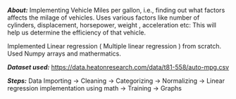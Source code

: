 ***About:***
Implementing Vehicle Miles per gallon, i.e., finding out what factors affects the milage of vehicles. Uses various factors like number of cylinders, displacement, horsepower, weight , acceleration etc: This will help us determine the efficiency of that vehicle.

Implemented Linear regression ( Multiple linear regression ) from scratch. Used Numpy arrays and mathermatics.

***Dataset used:*** https://data.heatonresearch.com/data/t81-558/auto-mpg.csv

***Steps:*** Data Importing -> Cleaning -> Categorizing -> Normalizing -> Linear regression implementation using math -> Training ->  Graphs
